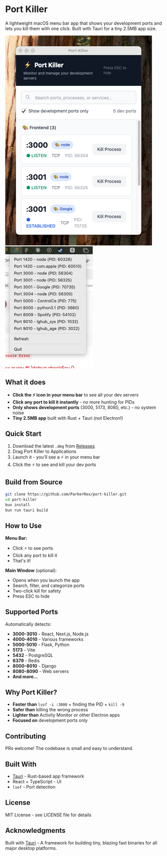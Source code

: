 # Port Killer

A lightweight macOS menu bar app that shows your development ports and lets you kill them with one click. Built with Tauri for a tiny 2.5MB app size.

![Port Killer Menu Bar](public/ss-1.png)
![Port Killer Main Window](public/ss-2.png)

## What it does

- **Click the ⚡ icon in your menu bar** to see all your dev servers
- **Click any port to kill it instantly** - no more hunting for PIDs
- **Only shows development ports** (3000, 5173, 8080, etc.) - no system noise
- **Tiny 2.5MB app** built with Rust + Tauri (not Electron!)

## Quick Start

1. Download the latest `.dmg` from [Releases](https://github.com/ParkerRex/port-killer/releases)
2. Drag Port Killer to Applications
3. Launch it - you'll see a ⚡ in your menu bar
4. Click the ⚡ to see and kill your dev ports

## Build from Source

```bash
git clone https://github.com/ParkerRex/port-killer.git
cd port-killer
bun install
bun run tauri build
```

## How to Use

**Menu Bar:**
- Click ⚡ to see ports
- Click any port to kill it
- That's it!

**Main Window** (optional):
- Opens when you launch the app
- Search, filter, and categorize ports
- Two-click kill for safety
- Press ESC to hide

## Supported Ports

Automatically detects:
- **3000-3010** - React, Next.js, Node.js
- **4000-4010** - Various frameworks  
- **5000-5010** - Flask, Python
- **5173** - Vite
- **5432** - PostgreSQL
- **6379** - Redis
- **8000-8010** - Django
- **8080-8090** - Web servers
- **And more...**

## Why Port Killer?

- **Faster than** `lsof -i :3000` + finding the PID + `kill -9`
- **Safer than** killing the wrong process
- **Lighter than** Activity Monitor or other Electron apps
- **Focused on** development ports only

## Contributing

PRs welcome! The codebase is small and easy to understand.

## Built With

- [Tauri](https://tauri.app) - Rust-based app framework
- React + TypeScript - UI
- `lsof` - Port detection

## License

MIT License - see LICENSE file for details

## Acknowledgments

Built with [Tauri](https://tauri.app) - A framework for building tiny, blazing fast binaries for all major desktop platforms.